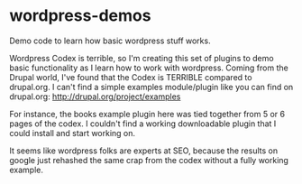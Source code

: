 wordpress-demos
===============

Demo code to learn how basic wordpress stuff works.

Wordpress Codex is terrible, so I'm creating this set of plugins to demo 
basic functionality as I learn how to work with wordpress.
Coming from the Drupal world, I've found that the Codex is TERRIBLE compared
to drupal.org. I can't find a simple examples module/plugin like you can find
on drupal.org:  http://drupal.org/project/examples

For instance, the books example plugin here was tied together from 5 or 6 
pages of the codex. I couldn't find a working downloadable plugin that I 
could install and start working on.  

It seems like wordpress folks are experts at SEO, because the results 
on google just rehashed the same crap from the codex without a fully working 
example.

